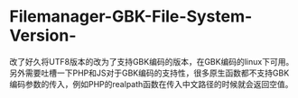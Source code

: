 # Filemanager-GBK-File-System-Version-
改了好久将UTF8版本的改为了支持GBK编码的版本，在GBK编码的linux下可用。另外需要吐槽一下PHP和JS对于GBK编码的支持性，很多原生函数都不支持GBK编码参数的传入，例如PHP的realpath函数在传入中文路径的时候就会返回空值。
